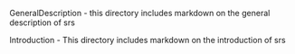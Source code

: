 GeneralDescription - this directory includes markdown on the general description of srs

Introduction - This directory includes markdown on the introduction of srs